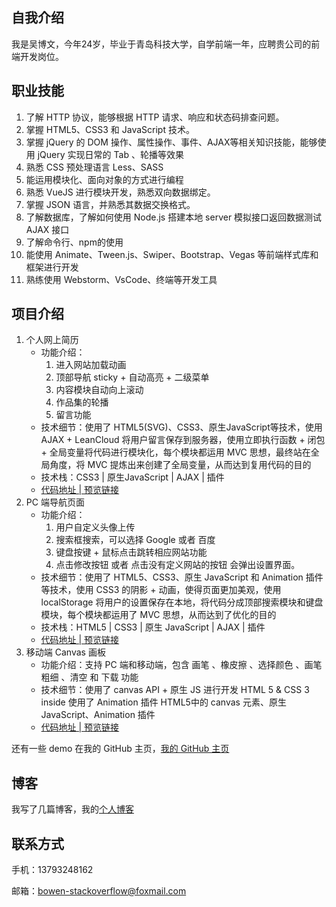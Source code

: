 ## 自我介绍
我是吴博文，今年24岁，毕业于青岛科技大学，自学前端一年，应聘贵公司的前端开发岗位。
## 职业技能
1. 了解 HTTP 协议，能够根据 HTTP 请求、响应和状态码排查问题。
2. 掌握 HTML5、CSS3 和 JavaScript 技术。
3. 掌握 jQuery 的 DOM 操作、属性操作、事件、AJAX等相关知识技能，能够使用 jQuery 实现日常的 Tab 、轮播等效果
4. 熟悉 CSS 预处理语言 Less、SASS
5. 能运用模块化、面向对象的方式进行编程
6. 熟悉 VueJS 进行模块开发，熟悉双向数据绑定。
7. 掌握 JSON 语言，并熟悉其数据交换格式。
8. 了解数据库，了解如何使用 Node.js 搭建本地 server 模拟接口返回数据测试 AJAX 接口
9. 了解命令行、npm的使用
10. 能使用 Animate、Tween.js、Swiper、Bootstrap、Vegas 等前端样式库和框架进行开发
11. 熟练使用 Webstorm、VsCode、终端等开发工具
## 项目介绍
1. 个人网上简历
    - 功能介绍：
        1. 进入网站加载动画
        2. 顶部导航 sticky + 自动高亮 + 二级菜单
        3. 内容模块自动向上滚动
        4. 作品集的轮播
        5. 留言功能
    - 技术细节：使用了 HTML5(SVG)、CSS3、原生JavaScript等技术，使用 AJAX + LeanCloud 将用户留言保存到服务器，使用立即执行函数 + 闭包 + 全局变量将代码进行模块化，每个模块都运用 MVC 思想，最终站在全局角度，将 MVC 提炼出来创建了全局变量，从而达到复用代码的目的
    - 技术栈：CSS3 | 原生JavaScript | AJAX | 插件
    - [代码地址 | 预览链接](https://github.com/bowen-wu/resume)
2. PC 端导航页面
    - 功能介绍：
        1. 用户自定义头像上传
        2. 搜索框搜索，可以选择 Google 或者 百度
        3. 键盘按键 + 鼠标点击跳转相应网站功能
        4. 点击修改按钮 或者 点击没有定义网站的按钮 会弹出设置界面。
    - 技术细节：使用了 HTML5、CSS3、原生 JavaScript 和 Animation 插件等技术，使用 CSS3 的阴影 + 动画，使得页面更加美观，使用 localStorage 将用户的设置保存在本地，将代码分成顶部搜索模块和键盘模块，每个模块都运用了 MVC 思想，从而达到了优化的目的
    - 技术栈：HTML5 | CSS3 | 原生 JavaScript | AJAX | 插件
    - [代码地址 | 预览链接](https://github.com/bowen-wu/nav-web)
3. 移动端 Canvas 画板
    - 功能介绍：支持 PC 端和移动端，包含 画笔 、橡皮擦 、选择颜色 、画笔粗细 、清空 和 下载 功能
    - 技术细节：使用了 canvas API  + 原生 JS 进行开发 HTML 5 & CSS 3 inside 使用了 Animation 插件 HTML5中的 canvas 元素、原生 JavaScript、Animation 插件
    - [代码地址 | 预览链接](https://github.com/bowen-wu/drawing-board)

还有一些 demo 在我的 GitHub 主页，[我的 GitHub 主页](https://github.com/bowen-wu)

## 博客
我写了几篇博客，我的[个人博客](https://bowen-wu.github.io/)

## 联系方式
手机：13793248162

邮箱：bowen-stackoverflow@foxmail.com